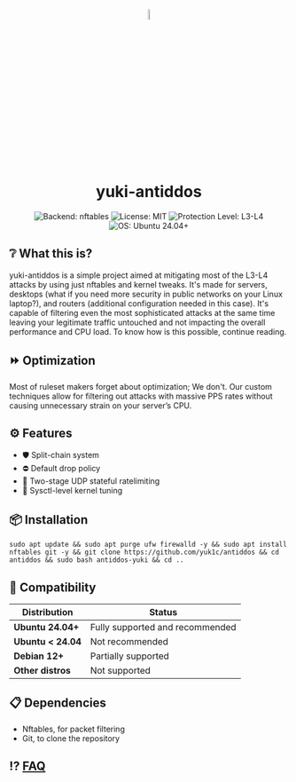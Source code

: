 <div align="center">
  <img src="https://github.com/user-attachments/assets/96b9d177-fe29-41f4-8a6e-7731d5696409"
       alt="banner"
       style="width: 7%; height: auto;" />
    <h1> yuki-antiddos</h1>
</div>



<p align="center">
  <img src="https://img.shields.io/badge/Backend-nftables-red?style=for-the-badge" alt="Backend: nftables"/>
  <img src="https://img.shields.io/badge/License-MIT-blueviolet?style=for-the-badge" alt="License: MIT"/>
  <img src="https://img.shields.io/badge/Protection-L3--L4-critical?style=for-the-badge&logo=linux" alt="Protection Level: L3-L4"/>
  <img src="https://img.shields.io/badge/Ubuntu-24.04%2B-orange?style=for-the-badge&logo=ubuntu" alt="OS: Ubuntu 24.04+"/>
</p>


## ❔ What this is?
yuki-antiddos is a simple project aimed at mitigating most of the L3-L4 attacks by using just nftables and kernel tweaks. It's made for servers, desktops (what if you need more security in public networks on your Linux laptop?), and routers (additional configuration needed in this case). It's capable of filtering even the most sophisticated attacks at the same time leaving your legitimate traffic untouched and not impacting the overall performance and CPU load. To know how is this possible, continue reading.

## ⏩ **Optimization**
Most of ruleset makers forget about optimization; We don't.
Our custom techniques allow for filtering out attacks with massive PPS rates without causing unnecessary strain on your server’s CPU.

## ⚙️ **Features**
- 🛡️ Split-chain system
- ⛔ Default drop policy
- 📶 Two-stage UDP stateful ratelimiting
- 🧩 Sysctl-level kernel tuning

## 📦 **Installation**
```
sudo apt update && sudo apt purge ufw firewalld -y && sudo apt install nftables git -y && git clone https://github.com/yuk1c/antiddos && cd antiddos && sudo bash antiddos-yuki && cd ..
```

## 🧪 **Compatibility**

| Distribution       | Status                 |
|--------------------|------------------------|
| **Ubuntu 24.04+**   | Fully supported and recommended  |
| **Ubuntu < 24.04**  | Not recommended                  |
| **Debian 12+**      | Partially supported              |
| **Other distros**   | Not supported                    |


## 📋 **Dependencies**
- Nftables, for packet filtering
- Git, to clone the repository

## ⁉️ <a href="https://github.com/yuk1c/antiddos/wiki/FAQ">FAQ</a>
